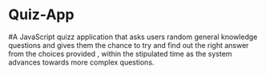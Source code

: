 # Quiz-App
#A JavaScript quizz application that asks users  random general knowledge   questions and gives them   the  chance to try and find out  the right answer from the  choices   provided , within the stipulated time as the system advances  towards more complex questions. 
 
